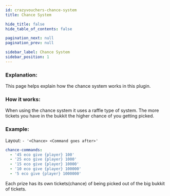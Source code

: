 ```yaml
---
id: crazyvouchers-chance-system
title: Chance System

hide_title: false
hide_table_of_contents: false

pagination_next: null
pagination_prev: null

sidebar_label: Chance System
sidebar_position: 1
---
```

### Explanation:
This page helps explain how the chance system works in this plugin.

### How it works:
When using the chance system it uses a raffle type of system. The more tickets you have in the bukkit the higher chance of you getting picked.

### Example:
Layout: `- '<Chance> <Command goes after>'`

```yml
chance-commands:
  - '45 eco give {player} 100'
  - '25 eco give {player} 1000'
  - '15 eco give {player} 10000'
  - '10 eco give {player} 100000'
  - '5 eco give {player} 1000000'
```

Each prize has its own tickets(chance) of being picked out of the big bukkit of tickets.